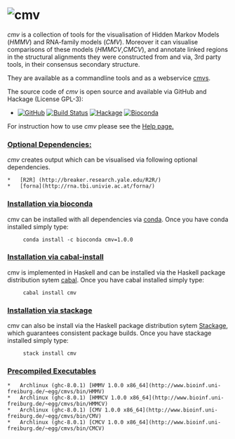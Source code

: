 ![cmv](http://www.bioinf.uni-freiburg.de/~egg/cmvlogo.png "cmv") 
=========
*cmv* is a collection of tools for the visualisation of Hidden Markov Models (*HMMV*) and RNA-family models (*CMV*).
Moreover it can visualise comparisons of these models (*HMMCV*,*CMCV*), and annotate linked regions in the structural alignments they were constructed from and via, 3rd party tools, in their consensus secondary structure.

They are available as a commandline tools and as a webservice [cmvs](http://www.bioinf.uni-freiburg.de/~egg/cmvs).

The source code of *cmv* is open source and available via GitHub and Hackage (License GPL-3):

*   [![GitHub](https://img.shields.io/github/tag/eggzilla/cmv.svg)](https://github.com/eggzilla/cmv) [![Build Status](https://travis-ci.org/eggzilla/cmv.svg?branch=master)](https://travis-ci.org/eggzilla/cmv) [![Hackage](https://img.shields.io/hackage/v/cmv.svg)](https://hackage.haskell.org/package/cmv) [![Bioconda](https://anaconda.org/bioconda/cmv/badges/version.svg)](https://anaconda.org/bioconda/cmv)

For instruction how to use *cmv* please see the [Help page.](192.52.2.124/cmvs/help)

   ### <u>Optional Dependencies:</u>
   *cmv* creates output which can be visualised via following optional dependencies.

    *   [R2R] (http://breaker.research.yale.edu/R2R/)
    *   [forna](http://rna.tbi.univie.ac.at/forna/)
    
   ### <u>Installation via bioconda</u>

   cmv can be installed with all dependencies via [conda](https://conda.io/docs/install/quick.html). Once you have conda installed simply type:

         conda install -c bioconda cmv=1.0.0 

   ### <u>Installation via cabal-install</u>

   cmv is implemented in Haskell and can be installed via the Haskell package distribution sytem [cabal](https://www.haskell.org/cabal/). Once you have cabal installed simply type:

         cabal install cmv

   ### <u>Installation via stackage</u>

   cmv can also be install via the Haskell package distribution sytem [Stackage](https://www.stackage.org/), which guarantees consistent package builds. Once you have stackage installed simply type:

         stack install cmv


   ### <u>Precompiled Executables</u>

    *   Archlinux (ghc-8.0.1) [HMMV 1.0.0 x86_64](http://www.bioinf.uni-freiburg.de/~egg/cmvs/bin/HMMV)
    *   Archlinux (ghc-8.0.1) [HMMCV 1.0.0 x86_64](http://www.bioinf.uni-freiburg.de/~egg/cmvs/bin/HMMCV)
    *   Archlinux (ghc-8.0.1) [CMV 1.0.0 x86_64](http://www.bioinf.uni-freiburg.de/~egg/cmvs/bin/CMV)
    *   Archlinux (ghc-8.0.1) [CMCV 1.0.0 x86_64](http://www.bioinf.uni-freiburg.de/~egg/cmvs/bin/CMCV)
   
